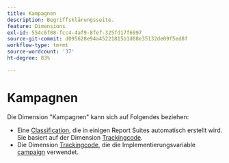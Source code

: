 ```yaml
---
title: Kampagnen
description: Begriffsklärungsseite.
feature: Dimensions
exl-id: 554c6f08-fcc4-4af9-8fef-325fd17f6997
source-git-commit: d095628e94a45221815b1d08e35132de09f5ed8f
workflow-type: tm+mt
source-wordcount: '37'
ht-degree: 83%

---
```


# Kampagnen

Die Dimension &quot;Kampagnen&quot;[](overview.md) kann sich auf Folgendes beziehen:

* Eine [Classification](../classifications/c-classifications.md), die in einigen Report Suites automatisch erstellt wird. Sie basiert auf der Dimension [Trackingcode](tracking-code.md).
* Die Dimension [Trackingcode](tracking-code.md), die die Implementierungsvariable [campaign](/help/implement/vars/page-vars/campaign.md) verwendet.
